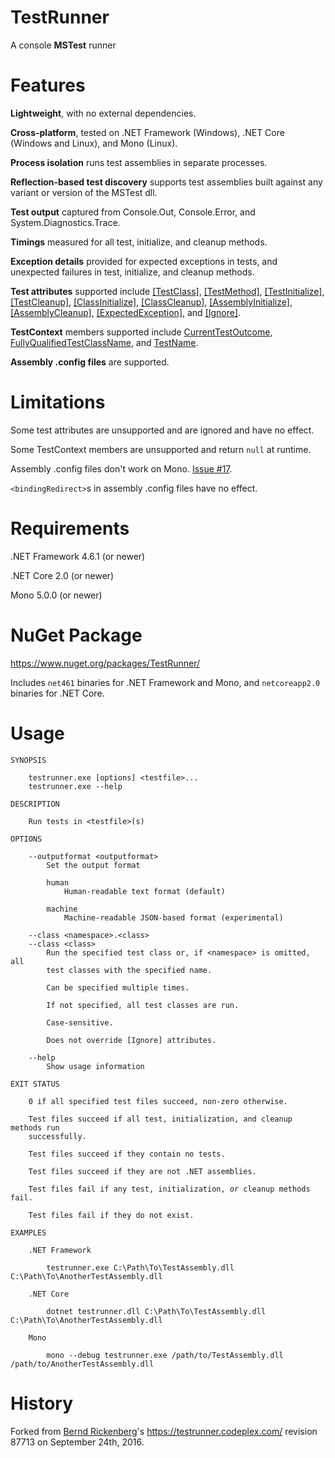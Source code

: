 TestRunner
==========

A console **MSTest** runner



Features
========

**Lightweight**, with no external dependencies.

**Cross-platform**, tested on .NET Framework (Windows), .NET Core (Windows and
Linux), and Mono (Linux).

**Process isolation** runs test assemblies in separate processes.

**Reflection-based test discovery** supports test assemblies built against any
variant or version of the MSTest dll.

**Test output** captured from Console.Out, Console.Error, and
System.Diagnostics.Trace.

**Timings** measured for all test, initialize, and cleanup methods.

**Exception details** provided for expected exceptions in tests, and unexpected
failures in test, initialize, and cleanup methods.

**Test attributes** supported include
[\[TestClass\]](https://docs.microsoft.com/en-gb/dotnet/api/microsoft.visualstudio.testtools.unittesting.testclassattribute),
[\[TestMethod\]](https://docs.microsoft.com/en-gb/dotnet/api/microsoft.visualstudio.testtools.unittesting.testmethodattribute),
[\[TestInitialize\]](https://docs.microsoft.com/en-gb/dotnet/api/microsoft.visualstudio.testtools.unittesting.testinitializeattribute),
[\[TestCleanup\]](https://docs.microsoft.com/en-gb/dotnet/api/microsoft.visualstudio.testtools.unittesting.testcleanupattribute),
[\[ClassInitialize\]](https://docs.microsoft.com/en-gb/dotnet/api/microsoft.visualstudio.testtools.unittesting.classinitializeattribute),
[\[ClassCleanup\]](https://docs.microsoft.com/en-gb/dotnet/api/microsoft.visualstudio.testtools.unittesting.classcleanupattribute),
[\[AssemblyInitialize\]](https://docs.microsoft.com/en-gb/dotnet/api/microsoft.visualstudio.testtools.unittesting.assemblyinitializeattribute),
[\[AssemblyCleanup\]](https://docs.microsoft.com/en-gb/dotnet/api/microsoft.visualstudio.testtools.unittesting.assemblycleanupattribute),
[\[ExpectedException\]](https://docs.microsoft.com/en-gb/dotnet/api/microsoft.visualstudio.testtools.unittesting.expectedexceptionattribute),
and
[\[Ignore\]](https://docs.microsoft.com/en-gb/dotnet/api/microsoft.visualstudio.testtools.unittesting.ignoreattribute).

**TestContext** members supported include
[CurrentTestOutcome](https://docs.microsoft.com/en-gb/dotnet/api/microsoft.visualstudio.testtools.unittesting.testcontext.currenttestoutcome),
[FullyQualifiedTestClassName](https://docs.microsoft.com/en-gb/dotnet/api/microsoft.visualstudio.testtools.unittesting.testcontext.fullyqualifiedtestclassname),
and
[TestName](https://docs.microsoft.com/en-gb/dotnet/api/microsoft.visualstudio.testtools.unittesting.testcontext.testname).

**Assembly .config files** are supported.



Limitations
===========

Some test attributes are unsupported and are ignored and have no effect.

Some TestContext members are unsupported and return `null` at runtime.

Assembly .config files don't work on Mono.
[Issue #17](https://github.com/macro187/testrunner/issues/17).

`<bindingRedirect>`s in assembly .config files have no effect.



Requirements
============

.NET Framework 4.6.1 (or newer)

.NET Core 2.0 (or newer)

Mono 5.0.0 (or newer)



NuGet Package
=============

<https://www.nuget.org/packages/TestRunner/>

Includes `net461` binaries for .NET Framework and Mono, and `netcoreapp2.0`
binaries for .NET Core.



Usage
=====

```
SYNOPSIS

    testrunner.exe [options] <testfile>...
    testrunner.exe --help

DESCRIPTION

    Run tests in <testfile>(s)

OPTIONS

    --outputformat <outputformat>
        Set the output format

        human
            Human-readable text format (default)

        machine
            Machine-readable JSON-based format (experimental)

    --class <namespace>.<class>
    --class <class>
        Run the specified test class or, if <namespace> is omitted, all
        test classes with the specified name.

        Can be specified multiple times.

        If not specified, all test classes are run.

        Case-sensitive.

        Does not override [Ignore] attributes.

    --help
        Show usage information

EXIT STATUS

    0 if all specified test files succeed, non-zero otherwise.

    Test files succeed if all test, initialization, and cleanup methods run
    successfully.

    Test files succeed if they contain no tests.

    Test files succeed if they are not .NET assemblies.

    Test files fail if any test, initialization, or cleanup methods fail.

    Test files fail if they do not exist.

EXAMPLES

    .NET Framework

        testrunner.exe C:\Path\To\TestAssembly.dll C:\Path\To\AnotherTestAssembly.dll

    .NET Core

        dotnet testrunner.dll C:\Path\To\TestAssembly.dll C:\Path\To\AnotherTestAssembly.dll

    Mono

        mono --debug testrunner.exe /path/to/TestAssembly.dll /path/to/AnotherTestAssembly.dll
```



History
=======

Forked from [Bernd Rickenberg](https://github.com/rickenberg)'s
<https://testrunner.codeplex.com/> revision 87713 on September 24th, 2016.

